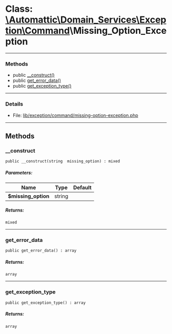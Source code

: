 # Class: [\Automattic](../namespaces/automattic.md)[\Domain_Services](../namespaces/automattic-domain-services.md)[\Exception](../namespaces/automattic-domain-services-exception.md)[\Command](../namespaces/automattic-domain-services-exception-command.md)\Missing_Option_Exception


---

### Methods

* public [__construct()](#method___construct)
* public [get_error_data()](#method_get_error_data)
* public [get_exception_type()](#method_get_exception_type)

---

### Details

* File: [lib/exception/command/missing-option-exception.php](../../lib/exception/command/missing-option-exception.php)

---

## Methods

<a id="method___construct"></a>
### __construct

```
public __construct(string  missing_option) : mixed
```

##### Parameters:

| Name | Type | Default |
|------|------|---------|
| **$missing_option** | string |  |

##### Returns:

```
mixed
```

---

<a id="method_get_error_data"></a>
### get_error_data

```
public get_error_data() : array
```

##### Returns:

```
array
```

---

<a id="method_get_exception_type"></a>
### get_exception_type

```
public get_exception_type() : array
```

##### Returns:

```
array
```
